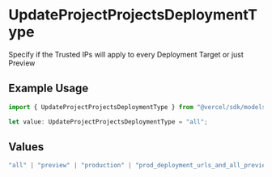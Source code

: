 # UpdateProjectProjectsDeploymentType

Specify if the Trusted IPs will apply to every Deployment Target or just Preview

## Example Usage

```typescript
import { UpdateProjectProjectsDeploymentType } from "@vercel/sdk/models/updateprojectop.js";

let value: UpdateProjectProjectsDeploymentType = "all";
```

## Values

```typescript
"all" | "preview" | "production" | "prod_deployment_urls_and_all_previews"
```